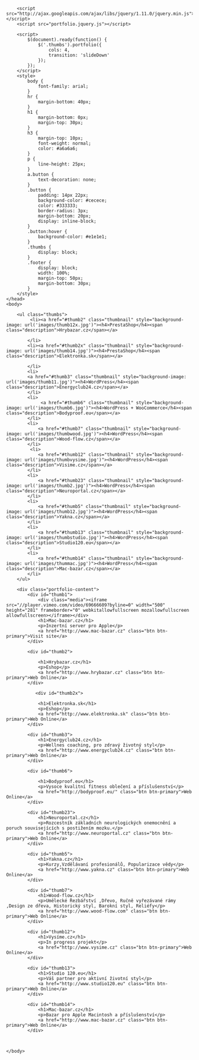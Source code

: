 <!DOCTYPE html>
<html>
    <head>
        <meta charset="utf-8">
        <meta http-equiv="X-UA-Compatible" content="IE=edge,chrome=1">
        <title>Portfolio</title>
        <meta name="description" content="">
        <link rel="stylesheet" href="portfolio.jquery.css">

        <script src="http://ajax.googleapis.com/ajax/libs/jquery/1.11.0/jquery.min.js"></script>
        <script src="portfolio.jquery.js"></script>

        <script>
            $(document).ready(function() {
                $('.thumbs').portfolio({
                    cols: 4,
                    transition: 'slideDown'
                });
            });
        </script>
        <style>
            body {
                font-family: arial;
            }
            hr {
                margin-bottom: 40px;
            }
            h1 {
                margin-bottom: 0px;
                margin-top: 30px;
            }
            h3 {
                margin-top: 10px;
                font-weight: normal;
                color: #a6a6a6;
            }
            p {
                line-height: 25px;
            }
            a.button {
                text-decoration: none;
            }
            .button {
                padding: 14px 22px;
                background-color: #cecece;
                color: #333333;
                border-radius: 3px;
                margin-bottom: 20px;
                display: inline-block;
            }
            .button:hover {
                background-color: #e1e1e1;
            }
            .thumbs {
                display: block;
            }
            .footer {
                display: block;
                width: 100%;
                margin-top: 50px;
                margin-bottom: 30px;
            }
        </style>
    </head>
    <body>
     
        <ul class="thumbs">
             <li><a href="#thumb2" class="thumbnail" style="background-image: url('images/thumb12x.jpg')"><h4>PrestaShop</h4><span class="description">Hrybazar.cz</span></a>

            </li>
            <li><a href="#thumb2x" class="thumbnail" style="background-image: url('images/thumb14.jpg')"><h4>PrestaShop</h4><span class="description">Elektronka.sk</span></a>

            </li>
            <li>
            <a href="#thumb3" class="thumbnail" style="background-image: url('images/thumb11.jpg')"><h4>WordPress</h4><span class="description">Energyclub24.cz</span></a>
            </li>
            <li>
                 <a href="#thumb6" class="thumbnail" style="background-image: url('images/thumb6.jpg')"><h4>WordPress + WooCommerce</h4><span class="description">Bodyproof.eu</span></a>
            </li>
            <li>
                <a href="#thumb7" class="thumbnail" style="background-image: url('images/thumbwood.jpg')"><h4>WordPress</h4><span class="description">Wood-flow.cz</span></a>
            </li>
             <li>
                <a href="#thumb12" class="thumbnail" style="background-image: url('images/thumbvysime.jpg')"><h4>WordPress</h4><span class="description">Visime.cz</span></a>
            </li>
            <li>
                <a href="#thumb23" class="thumbnail" style="background-image: url('images/thumb2.jpg')"><h4>WordPress</h4><span class="description">Neuroportal.cz</span></a>
            </li>
            <li>
                <a href="#thumb5" class="thumbnail" style="background-image: url('images/thumb12.jpg')"><h4>WordPress</h4><span class="description">Yakna.cz</span></a>
            </li>
            <li>
                <a href="#thumb13" class="thumbnail" style="background-image: url('images/thumbstudio.jpg')"><h4>WordPress</h4><span class="description">Studio120.eu</span></a>
            </li>
            <li>
                <a href="#thumb14" class="thumbnail" style="background-image: url('images/thummac.jpg')"><h4>WordPress</h4><span class="description">Mac-bazar.cz</span></a>
            </li>
        </ul>

        <div class="portfolio-content">
            <div id="thumb1">
                <div class="media"><iframe src="//player.vimeo.com/video/69666609?byline=0" width="500" height="281" frameborder="0" webkitallowfullscreen mozallowfullscreen allowfullscreen></iframe></div>
                <h1>Mac-bazar.cz</h1>
                <p>Inzertní server pro Apple</p>
                <a href="http://www.mac-bazar.cz" class="btn btn-primary">Visit site</a>
            </div>

            <div id="thumb2">
              
                <h1>Hrybazar.cz</h1>
                <p>Eshop</p>
                <a href="http://www.hrybazar.cz" class="btn btn-primary">Web Online</a>
            </div>

               <div id="thumb2x">
              
                <h1>Elektronka.sk</h1>
                <p>Eshop</p>
                <a href="http://www.elektronka.sk" class="btn btn-primary">Web Online</a>
            </div>

            <div id="thumb3">
                <h1>Energyclub24.cz</h1>
                <p>Wellnes coaching, pro zdravý životný styl</p>
                <a href="http://www.energyclub24.cz" class="btn btn-primary">Web Online</a>
            </div>

            <div id="thumb6">

                <h1>Bodyproof.eu</h1>
                <p>Vysoce kvalitní fitness oblečení a příslušenství</p>
                <a href="http://bodyproof.eu/" class="btn btn-primary">Web Online</a>
            </div>

            <div id="thumb23">
                <h1>Neuroportal.cz</h1>
                <p>Rozcestník základních neurologických onemocnění a poruch souvisejících s postižením mozku.</p>
                <a href="http://www.neuroportal.cz" class="btn btn-primary">Web Online</a>
            </div>

            <div id="thumb5">
                <h1>Yakna.cz</h1>
                <p>Kurzy,Vzdělávaní profesionálů, Popularizace vědy</p>
                <a href="http://www.yakna.cz" class="btn btn-primary">Web Online</a>
            </div>

            <div id="thumb7">
                <h1>Wood-flow.cz</h1>
                <p>Umělecké Řezbářství ,Dřevo, Ručně vyřezávané rámy ,Design ze dřeva, Historický styl, Barokní styl, Reliéfy</p>
                <a href="http://www.wood-flow.com" class="btn btn-primary">Web Online</a>
            </div>

            <div id="thumb12">
                <h1>Vysíme.cz</h1>
                <p>In progress projekt</p>
                <a href="http://www.vysime.cz" class="btn btn-primary">Web Online</a>
            </div>

            <div id="thumb13">
                <h1>Studio 120.eu</h1>
                <p>Váš partner pro aktivní životní styl</p>
                <a href="http://www.studio120.eu" class="btn btn-primary">Web Online</a>
            </div>

            <div id="thumb14">
                <h1>Mac-bazar.cz</h1>
                <p>Bazar pro Apple Macintosh a příslušenství</p>
                <a href="http://www.mac-bazar.cz" class="btn btn-primary">Web Online</a>
            </div>

           
       
    </body>
</html>
